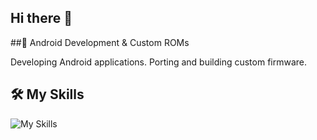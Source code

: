 ## Hi there 👋
##🔹 Android Development & Custom ROMs

   Developing Android applications.
   Porting and building custom firmware.
## 🛠 My Skills
![My Skills](https://skillicons.dev/icons?i=rust,kotlin,java,c)
